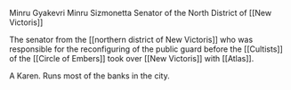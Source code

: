 Minru Gyakevri
Minru Sizmonetta 
Senator of the North District of [[New Victoris]]

The senator from the [[northern district of New Victoris]] who was responsible for the reconfiguring of the public guard before the [[Cultists]] of the [[Circle of Embers]] took over [[New Victoris]] with [[Atlas]].

A Karen. Runs most of the banks in the city.